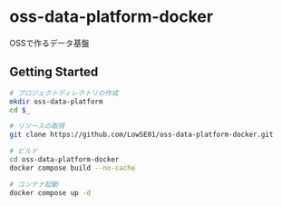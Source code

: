 # oss-data-platform-docker
OSSで作るデータ基盤

## Getting Started

```bash
# プロジェクトディレクトリの作成
mkdir oss-data-platform
cd $_

# リソースの取得
git clone https://github.com/LowSE01/oss-data-platform-docker.git

# ビルド
cd oss-data-platform-docker
docker compose build --no-cache

# コンテナ起動
docker compose up -d
```
